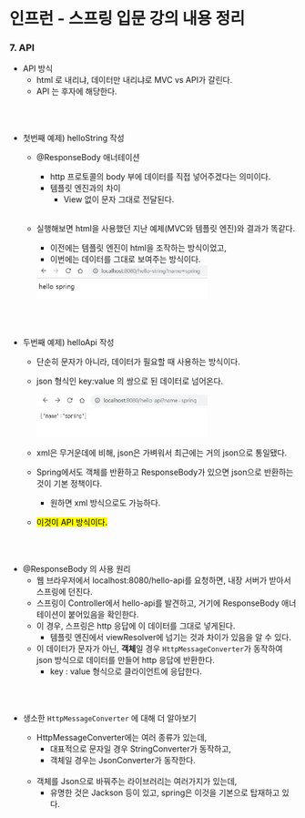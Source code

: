 # 인프런 - 스프링 입문 강의 내용 정리

### 7. API

- API 방식
  - html 로 내리냐, 데이터만 내리냐로 MVC vs API가 갈린다.
  - API 는 후자에 해당한다.


<br/>

<br/>

- 첫번째 예제) helloString 작성

  - @ResponseBody 애너테이션

    - http 프로토콜의 body 부에 데이터를 직접 넣어주겠다는 의미이다.
    - 템플릿 엔진과의 차이 
      - View 없이 문자 그대로 전달된다.

    <br/>

  - 실행해보면 html을 사용했던 지난 예제(MVC와 템플릿 엔진)와 결과가 똑같다.

    - 이전에는 템플릿 엔진이 html을 조작하는 방식이었고,
    - 이번에는 데이터를 그대로 보여주는 방식이다. 

    <img src='../resources/0211-2.1.JPG' width='300px'>

<br/>

<br/>

- 두번째 예제) helloApi 작성

  - 단순히 문자가 아니라, 데이터가 필요할 때 사용하는 방식이다.

  - json 형식인 key:value 의 쌍으로 된 데이터로 넘어온다.

    <img src='../resources/0211-2.2.JPG' width='300px'>

  - xml은 무거운데에 비해, json은 가벼워서 최근에는 거의 json으로 통일됐다.

  - Spring에서도 객체를 반환하고 ResponseBody가 있으면 json으로 반환하는 것이 기본 정책이다.

    - 원하면 xml 방식으로도 가능하다.

  - <mark>이것이 API 방식이다.</mark>

<br/>

<br/>

- @ResponseBody 의 사용 원리
  - 웹 브라우저에서 localhost:8080/hello-api를 요청하면, 내장 서버가 받아서 스프링에 던진다.
  - 스프링이 Controller에서 hello-api를 발견하고, 거기에 ResponseBody 애너테이션이 붙어있음을 확인한다.
  - 이 경우, 스프링은 http 응답에 이 데이터를 그대로 넣게된다.
    - 템플릿 엔진에서 viewResolver에 넘기는 것과 차이가 있음을 알 수 있다.
  - 이 데이터가 문자가 아닌, <b>객체</b>일 경우 <code>HttpMessageConverter</code>가 동작하여 json 방식으로 데이터를 만들어 http 응답에 반환한다.
    - key : value 형식으로 클라이언트에 응답한다.

<br/>

<br/>

- 생소한 <code>HttpMessageConverter</code> 에 대해 더 알아보기

  - HttpMessageConverter에는 여러 종류가 있는데,
    - 대표적으로 문자일 경우 StringConverter가 동작하고,
    - 객체일 경우는 JsonConverter가 동작한다.

  <br/>

  - 객체를 Json으로 바꿔주는 라이브러리는 여러가지가 있는데,
    - 유명한 것은 Jackson 등이 있고, spring은 이것을 기본으로 탑재하고 있다.
